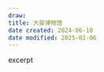 ```yaml
---
draw:
title: 大英博物馆
date created: 2024-06-10
date modified: 2025-02-06
---
```


excerpt

<!-- more -->
